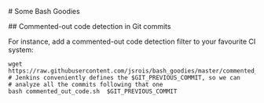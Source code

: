 # Some Bash Goodies

## Commented-out code detection in Git commits

For instance, add a commented-out code detection filter to your favourite CI system:

```
wget https://raw.githubusercontent.com/jsrois/bash_goodies/master/commented_out_code.sh
# Jenkins conveniently defines the $GIT_PREVIOUS_COMMIT, so we can
# analyze all the commits following that one
bash commented_out_code.sh  $GIT_PREVIOUS_COMMIT
```

